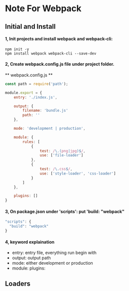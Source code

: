 # Note For Webpack

## Initial and Install

#### 1, Init projects and install webpack and webpack-cli:

	npm init -y
	npm install webpack webpack-cli --save-dev

#### 2, Create webpack.config.js file under project folder.
** webpack.config.js **

```javascript
const path = require('path');

module.export = {
	entry: './index.js',

	output: {
		filename: 'bundle.js'
		path: ''
	},

	mode: 'development | production',

	module: {
		rules: [ 
			{
				test: /\.(png|jpg)$/, 
				use: ['file-loader']
			},
			{
				test: /\.css$/, 
				use: ['style-loader', 'css-loader']
			}
		]
	},

	plugins: []
}
```

#### 3, On package.json under 'scripts': put 'build: "webpack"

```javascript
"scripts": {
  "build": "webpack"
}

```

#### 4, keyword explaination
- entry: entry file, everything run begin with
- output: output path
- mode: either development or production
- module: 
plugins: 

## Loaders




